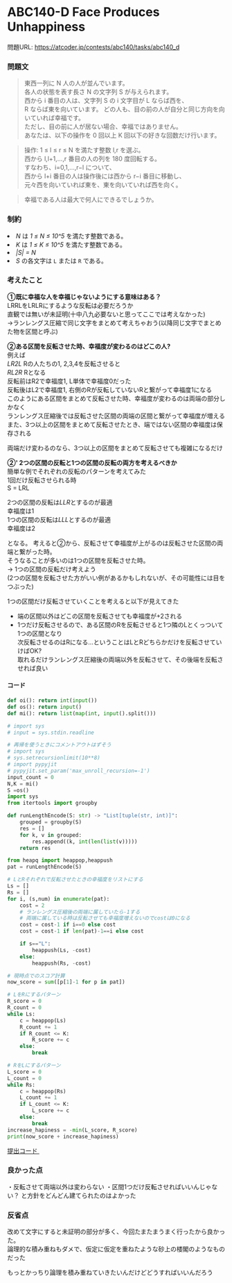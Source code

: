 # ABC140-D Face Produces Unhappiness
問題URL:
<a href=https://atcoder.jp/contests/abc140/tasks/abc140_d>
https://atcoder.jp/contests/abc140/tasks/abc140_d
</a>

### 問題文
>東西一列に N 人の人が並んでいます。  
各人の状態を表す長さ N の文字列 S が与えられます。   
西から i 番目の人は、文字列 S の i 文字目が L ならば西を、  
R ならば東を向いています。
どの人も、目の前の人が自分と同じ方向を向いていれば幸福です。   
ただし、目の前に人が居ない場合、幸福ではありません。  
あなたは、以下の操作を 0 回以上 K 回以下の好きな回数だけ行います。

>操作: 1 ≤ l ≤ r ≤ N を満たす整数 l,r を選ぶ。  
西から l,l+1,...,r 番目の人の列を 180 度回転する。  
すなわち、i=0,1,...,r−l について、  
西から l+i 番目の人は操作後には西から r−i 番目に移動し、  
元々西を向いていれば東を、東を向いていれば西を向く。

>幸福である人は最大で何人にできるでしょうか。

### 制約  
><section>
<li><var>N</var> は <var>1 ≤ N ≤ 10^5</var> を満たす整数である。</li>
<li><var>K</var> は <var>1 ≤ K ≤ 10^5</var> を満たす整数である。</li>
<li><var>|S| = N</var></li>
<li><var>S</var> の各文字は <code>L</code> または <code>R</code> である。</li>
</ul>
</section>


### 考えたこと
<b>①既に幸福な人を幸福じゃないようにする意味はある？</b>  
LRRLをLRLRにするような反転は必要だろうか  
直観では無いが未証明(十中八九必要ないと思ってここでは考えなかった)  
→ランレングス圧縮で同じ文字をまとめて考えちゃおう(以降同じ文字でまとめた物を区間と呼ぶ)

<b>②ある区間を反転させた時、幸福度が変わるのはどこの人?</b>  
例えば   
*LR2L* Rの人たちの1, 2,3,4を反転させると  
*RL2R* Rとなる  
反転前はR2で幸福度1, L単体で幸福度0だった  
反転後はL2で幸福度1, 右側のRが反転していないRと繋がって幸福度1になる  
このようにある区間をまとめて反転させた時、幸福度が変わるのは両端の部分しかなく  
ランレングス圧縮後では反転させた区間の両端の区間と繋がって幸福度が増える  
また、3つ以上の区間をまとめて反転させたとき、端ではない区間の幸福度は保存される  

両端だけ変わるのなら、3つ以上の区間をまとめて反転させても複雑になるだけ  
 

<b>②' 2つの区間の反転と1つの区間の反転の両方を考えるべきか</b>  
簡単な例でそれぞれの反転のパターンを考えてみた  
1回だけ反転させられる時  
S = LRL  

2つの区間の反転は*LLR*とするのが最適  
幸福度は1  
1つの区間の反転は*LLL*とするのが最適  
幸福度は2  

となる。
考えると②から、反転させて幸福度が上がるのは反転させた区間の両端と繋がった時。  
そうなることが多いのは1つの区間を反転させた時。  
→ 1つの区間の反転だけ考えよう  
(2つの区間を反転させた方がいい例があるかもしれないが、その可能性には目をつぶった)  

1つの区間だけ反転させていくことを考えると以下が見えてきた  
- 端の区間以外はどこの区間を反転させても幸福度が+2される  
- 1つだけ反転させるので、ある区間のRを反転させると1つ隣のLとくっついて1つの区間となり  
次反転させるのはRになる…ということはLとRどちらかだけを反転させていけばOK?  
取れるだけランレングス圧縮後の両端以外を反転させて、その後端を反転させれば良い


#### コード　　
```python
def oi(): return int(input())
def os(): return input()
def mi(): return list(map(int, input().split()))

# import sys
# input = sys.stdin.readline

# 再帰を使うときにコメントアウトはずそう
# import sys
# sys.setrecursionlimit(10**8)
# import pypyjit
# pypyjit.set_param('max_unroll_recursion=-1')
input_count = 0
N,K = mi()
S =os()
import sys
from itertools import groupby

def runLengthEncode(S: str) -> "List[tuple(str, int)]":
    grouped = groupby(S)
    res = []
    for k, v in grouped:
        res.append((k, int(len(list(v)))))
    return res

from heapq import heappop,heappush
pat = runLengthEncode(S)

# LとRそれぞれで反転させたときの幸福度をリストにする
Ls = []
Rs = []
for i, (s,num) in enumerate(pat):
    cost = 2
    # ランレングス圧縮後の両端に属していたら-1する
    # 両端に属している時は反転させても幸福度増えないのでcostは0になる
    cost = cost-1 if i==0 else cost
    cost = cost-1 if len(pat)-1==i else cost

    if s=="L":
        heappush(Ls, -cost)
    else:
        heappush(Rs, -cost)

# 現時点でのスコア計算
now_score = sum([p[1]-1 for p in pat])

# LをRにするパターン
R_score = 0
R_count = 0
while Ls:
    c = heappop(Ls)
    R_count += 1
    if R_count <= K:
        R_score += c
    else:
        break

# RをLにするパターン
L_score = 0
L_count = 0
while Rs:
    c = heappop(Rs)
    L_count += 1
    if L_count <= K:
        L_score += c
    else:
        break
increase_hapiness = -min(L_score, R_score)
print(now_score + increase_hapiness)
```

<a href=https://atcoder.jp/contests/abc140/submissions/34709003> 提出コード </a>　　
<!-- <a href=https://youtu.be/cPahvbMzFVs> 配信 </a> -->


### 良かった点  
・反転させて両端以外は変わらない
・区間1つだけ反転させればいいんじゃない？
と方針をどんどん建てられたのはよかった

### 反省点
改めて文字にすると未証明の部分が多く、今回たまたまうまく行ったから良かった。  
論理的な積み重ねもダメで、仮定に仮定を重ねたような砂上の楼閣のようなものだった

もっとかっちり論理を積み重ねていきたいんだけどどうすればいいんだろう